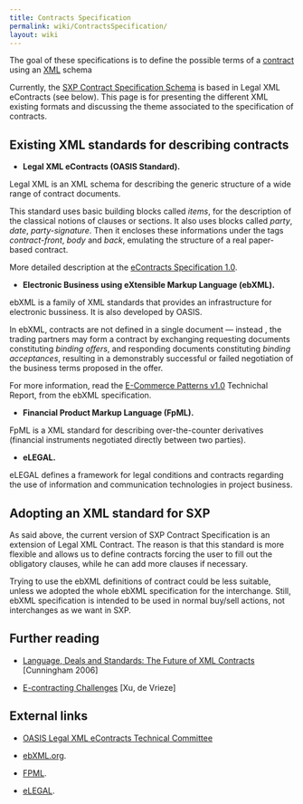 ```yaml
---
title: Contracts Specification
permalink: wiki/ContractsSpecification/
layout: wiki
---
```


The goal of these specifications is to define the possible terms of a
[contract](/SXP/wiki/Contracts "wikilink") using an [XML](XML "wikilink") schema

Currently, the [SXP Contract Specification
Schema](/SXP/wiki/SXPContract "wikilink") is based in Legal XML eContracts (see
below). This page is for presenting the different XML existing formats
and discussing the theme associated to the specification of contracts.

Existing XML standards for describing contracts
-----------------------------------------------

-   **Legal XML eContracts (OASIS Standard).**

Legal XML is an XML schema for describing the generic structure of a
wide range of contract documents.

This standard uses basic building blocks called *items*, for the
description of the classical notions of clauses or sections. It also
uses blocks called *party*, *date*, *party-signature*. Then it encloses
these informations under the tags *contract-front*, *body* and *back*,
emulating the structure of a real paper-based contract.

More detailed description at the [eContracts Specification
1.0](http://docs.oasis-open.org/legalxml-econtracts/CS01/legalxml-econtracts-specification-1.0.pdf).

-   **Electronic Business using eXtensible Markup Language (ebXML).**

ebXML is a family of XML standards that provides an infrastructure for
electronic bussiness. It is also developed by OASIS.

In ebXML, contracts are not defined in a single document — instead , the
trading partners may form a contract by exchanging requesting documents
constituting *binding offers*, and responding documents constituting
*binding acceptances*, resulting in a demonstrably successful or failed
negotiation of the business terms proposed in the offer.

For more information, read the [E-Commerce Patterns
v1.0](http://ebxml.org/specs/bpPATT.pdf) Technichal Report, from the
ebXML specification.

-   **Financial Product Markup Language (FpML).**

FpML is a XML standard for describing over-the-counter derivatives
(financial instruments negotiated directly between two parties).

-   **eLEGAL.**

eLEGAL defines a framework for legal conditions and contracts regarding
the use of information and communication technologies in project
business.

Adopting an XML standard for SXP
--------------------------------

As said above, the current version of SXP Contract Specification is an
extension of Legal XML Contract. The reason is that this standard is
more flexible and allows us to define contracts forcing the user to fill
out the obligatory clauses, while he can add more clauses if necessary.

Trying to use the ebXML definitions of contract could be less suitable,
unless we adopted the whole ebXML specification for the interchange.
Still, ebXML specification is intended to be used in normal buy/sell
actions, not interchanges as we want in SXP.

Further reading
---------------

-   [Language, Deals and Standards: The Future of XML
    Contracts](http://lawdigitalcommons.bc.edu/cgi/viewcontent.cgi?article=1139&context=lsfp)
    \[Cunningham 2006\]

<!-- -->

-   [E-contracting
    Challenges](http://www.adaptivity.nl/articles/E-contracting.pdf)
    \[Xu, de Vrieze\]

External links
--------------

-   [OASIS Legal XML eContracts Technical
    Committee](https://www.oasis-open.org/committees/tc_home.php?wg_abbrev=legalxml-econtracts)

<!-- -->

-   [ebXML.org](http://www.ebxml.org).

<!-- -->

-   [FPML](http://www.fpml.org).

<!-- -->

-   [eLEGAL](http://cic.vtt.fi/projects/elegal/public.html).

